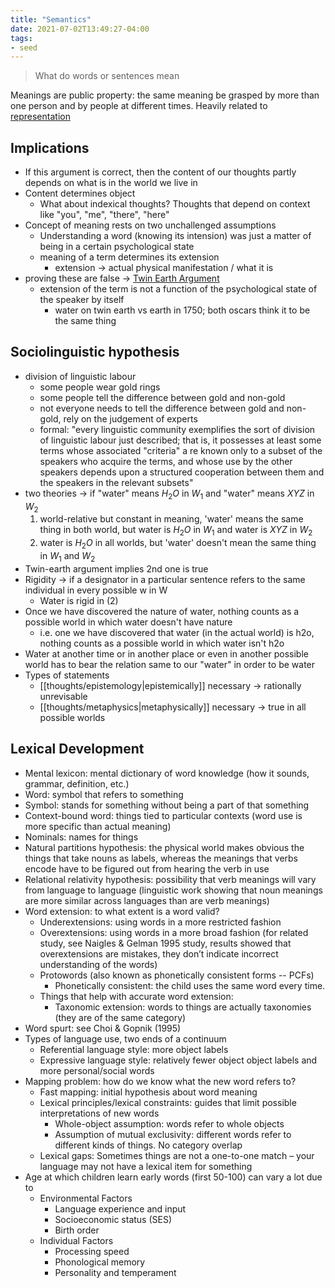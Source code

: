 ```yaml
---
title: "Semantics"
date: 2021-07-02T13:49:27-04:00
tags:
- seed
---
```


> What do words or sentences mean

Meanings are public property: the same meaning be grasped by more than one person and by people at different times. Heavily related to [representation](thoughts/representation.md)

## Implications
- If this argument is correct, then the content of our thoughts partly depends on what is in the world we live in
- Content determines object
	- What about indexical thoughts? Thoughts that depend on context like "you", "me", "there", "here"
- Concept of meaning rests on two unchallenged assumptions
    - Understanding a word (knowing its intension) was just a matter of being in a certain psychological state
    -   meaning of a term determines its extension
        -   extension → actual physical manifestation / what it is
-   proving these are false → [Twin Earth Argument](thoughts/Twin%20Earth%20Argument.md)
    -   extension of the term is not a function of the psychological state of the speaker by itself
        -   water on twin earth vs earth in 1750; both oscars think it to be the same thing

## Sociolinguistic hypothesis
-   division of linguistic labour
	-   some people wear gold rings
	-   some people tell the difference between gold and non-gold
	-   not everyone needs to tell the difference between gold and non-gold, rely on the judgement of experts
	-   formal: "every linguistic community exemplifies the sort of division of linguistic labour just described; that is, it possesses at least some terms whose associated "criteria" a re known only to a subset of the speakers who acquire the terms, and whose use by the other speakers depends upon a structured cooperation between them and the speakers in the relevant subsets"
-   two theories → if "water" means $H_2O$ in $W_1$ and "water" means $XYZ$ in $W_2$
	1.  world-relative but constant in meaning, 'water' means the same thing in both world, but water is $H_2O$ in $W_1$ and water is $XYZ$ in $W_2$
	2.  water is $H_2O$ in all worlds, but 'water' doesn't mean the same thing in $W_1$ and $W_2$
- Twin-earth argument implies 2nd one is true
- Rigidity → if a designator in a particular sentence refers to the same individual in every possible w in W
	- Water is rigid in (2)
- Once we have discovered the nature of water, nothing counts as a possible world in which water doesn't have nature
	- i.e. one we have discovered that water (in the actual world) is h2o, nothing counts as a possible world in which water isn't h2o
- Water at another time or in another place or even in another possible world has to bear the relation same to our "water" in order to be water
- Types of statements
	- [[thoughts/epistemology|epistemically]] necessary → rationally unrevisable
	- [[thoughts/metaphysics|metaphysically]] necessary → true in all possible worlds

## Lexical Development
- Mental lexicon: mental dictionary of word knowledge (how it sounds, grammar, definition, etc.)
- Word: symbol that refers to something
- Symbol: stands for something without being a part of that something
- Context-bound word: things tied to particular contexts (word use is more specific than actual meaning)
- Nominals: names for things
- Natural partitions hypothesis: the physical world makes obvious the things that take nouns as labels, whereas the meanings that verbs encode have to be figured out from hearing the verb in use
- Relational relativity hypothesis: possibility that verb meanings will vary from language to language (linguistic work showing that noun meanings are more similar across languages than are verb meanings)
- Word extension: to what extent is a word valid?
	- Underextensions: using words in a more restricted fashion
	- Overextensions: using words in a more broad fashion (for related study, see Naigles & Gelman 1995 study, results showed that overextensions are mistakes, they don’t indicate incorrect understanding of the words)
	- Protowords (also known as phonetically consistent forms -- PCFs)
		- Phonetically consistent: the child uses the same word every time.
	- Things that help with accurate word extension:
		- Taxonomic extension: words to things are actually taxonomies (they are of the same category)
- Word spurt: see Choi & Gopnik (1995)
- Types of language use, two ends of a continuum
	- Referential language style: more object labels
	- Expressive language style: relatively fewer object object labels and more personal/social words
- Mapping problem: how do we know what the new word refers to?
	- Fast mapping: initial hypothesis about word meaning
	- Lexical principles/lexical constraints: guides that limit possible interpretations of new words
		- Whole-object assumption: words refer to whole objects
		- Assumption of mutual exclusivity: different words refer to different kinds of things. No category overlap
	- Lexical gaps: Sometimes things are not a one-to-one match – your language may not have a lexical item for something
- Age at which children learn early words (first 50-100) can vary a lot due to
	- Environmental Factors
		- Language experience and input
		- Socioeconomic status (SES)
		- Birth order
	- Individual Factors
		- Processing speed
		- Phonological memory
		- Personality and temperament
